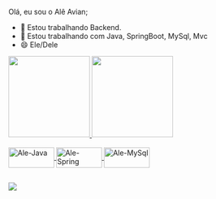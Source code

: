 Olá, eu sou o Alê Avian;

- 🔭 Estou trabalhando Backend.
- 🌱 Estou trabalhando com Java, SpringBoot, MySql, Mvc
- 😄 Ele/Dele


 <div>
  
  <a href="https://github.com/AleAvian">
  <img height="160em" src="https://github-readme-stats.vercel.app/api?username=AleAvian&show_icons=true&theme=dracula&include_all_commits=true&count_private=true"/>
  <img height="160em" src="https://github-readme-stats.vercel.app/api/top-langs/?username=AleAvian&layout=compact&langs_count=7&theme=dracula"/>
</div>

  
  <div style="display: inline_block"><br>
  <img align="center" alt="Ale-Java" height="40" width="90" src="https://img.shields.io/badge/Java-ED8B00?style=for-the-badge&logo=java&logoColor=white">
  <img align="center" alt="Ale-Spring" height="40" width="90" src="https://img.shields.io/badge/Spring-6DB33F?style=for-the-badge&logo=spring&logoColor=white">
  <img align="center" alt="Ale-MySql" height="40" width="90" src="https://img.shields.io/badge/MySQL-00000F?style=for-the-badge&logo=mysql&logoColor=white">
 
</div>

##
  
  <div> 
  <a href="https://www.linkedin.com/in/alessandroavian/" target="_blank"><img src="https://img.shields.io/badge/-LinkedIn-%230077B5?style=for-the-badge&logo=linkedin&logoColor=white" target="_blank"></a> 

 
</div>

